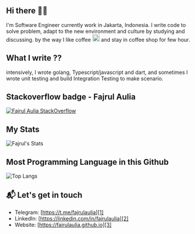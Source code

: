 ## Hi there 👋🏻

I'm Software Engineer currently work in Jakarta, Indonesia. I write code to solve problem, adapt to the new environment and culture by studying and discussing. by the way I like coffee <img class="emoji" alt="coffee" height="20" width="20" src="https://github.githubassets.com/images/icons/emoji/unicode/2615.png"> and stay in coffee shop for few hour.

## What I write ??
intensively, I wrote golang, Typescript/javascript and dart, and sometimes I wrote unit testing and build Integration Testing to make scenario.



## Stackoverflow badge - Fajrul Aulia
[![Fajrul Aulia StackOverflow](https://github-readme-stackoverflow.vercel.app/?userID=6769364&theme=dark)](https://stackoverflow.com/users/6769364/fajrul-a)


## My Stats
![Fajrul's Stats](https://github-readme-stats.vercel.app/api?username=fajrulaulia&show_icons=true&theme=blue-green)

## Most Programming Language in this Github
![Top Langs](https://github-readme-stats.vercel.app/api/top-langs/?username=fajrulaulia&hide_progress=false&&layout=pie)

## 📬 Let's get in touch
- Telegram: [https://t.me/fajrulaulia][1]
- LinkedIn: [https://linkedin.com/in/fajrulaulia][2]
- Website: [https://fajrulaulia.github.io][3]

[1]: https://t.me/fajrulaulia
[2]: https://linkedin.com/in/fajrulaulia
[3]: https://fajrulaulia.github.io
